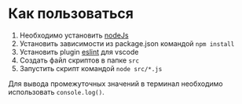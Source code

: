 # Как пользоваться
1. Необходимо установить [nodeJs](https://nodejs.org/en/download/)
2. Установить зависимости из package.json командой `npm install`
3. Установить plugin [eslint](https://marketplace.visualstudio.com/items?itemName=dbaeumer.vscode-eslint) для vscode
4. Создать файл скриптов в папке `src`
5. Запустить скрипт командой `node src/*.js`

Для вывода промежуточных значений в терминал необходимо использовать `console.log()`.

